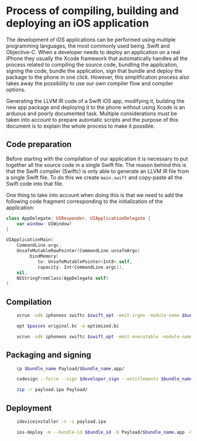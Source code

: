 # Process of compiling, building and deploying an iOS application

The development of iOS applications can be performed using multiple programming languages, the most
commonly used being. Swift and Objective-C. When a developer needs to deploy an application on a real
iPhone they usually the Xcode framework that automatically handles all the process related to compiling
the source code, bundling the application, signing the code, bundle the application, sign that bundle
and deploy the package to the phone in one click. However, this simplification process also takes away
the possibility to use our own compiler flow and compiler options.

Generating the LLVM IR code of a Swift iOS app, modifying it, building the new app package and
deploying it to the phone without using Xcode is an arduous and poorly documented task. Multiple
considerations must be taken into account to prepare automatic scripts and the purpose of this 
document is to explain the whole process to make it possible.

## Code preparation

Before starting with the compilation of our application it is necessary to put together all the source code in a single 
Swift file. The reason behind this is that the Swift compiler (Swiftc) is only able to generate an LLVM IR file
from a single Swift file. To do this we create `main.swift` and copy-paste all the Swift code into that file.

One thing to take into account when doing this is that we need to add the following code fragment corresponding to the
initialization of the application:

```Swift
class AppDelegate: UIResponder, UIApplicationDelegate {
    var window: UIWindow?
}

UIApplicationMain(
    CommandLine.argc,
    UnsafeMutableRawPointer(CommandLine.unsafeArgv)
        .bindMemory(
            to: UnsafeMutablePointer<Int8>.self,
            capacity: Int(CommandLine.argc)),
    nil,
    NSStringFromClass(AppDelegate.self)
)
```

## Compilation



```Bash
    xcrun -sdk iphoneos swiftc $swift_opt -emit-irgen -module-name $bundle_name -Xfrontend -disable-llvm-optzns -target $HWtarget main.swift -o original.bc
```

```Bash
    opt $passes original.bc -o optimized.bc
```

```Bash
    xcrun -sdk iphoneos swiftc $swift_opt -emit-executable -module-name $bundle_name -Xfrontend -O0 -Xfrontend   -disable-llvm-optzns -target $HWtarget optimized.bc -o $bundle_name
```

## Packaging and signing

```Bash
    cp $bundle_name Payload/$bundle_name.app/
```

```Bash
    codesign --force --sign $developer_sign --entitlements $bundle_name.app.xcent Payload/$bundle_name.app
```

```Bash
    zip -r payload.ipa Payload/
```

## Deployment

```Bash
    ideviceinstaller -n -i payload.ipa
```

```Bash
    ios-deploy -m --bundle-id $bundle_id -b Payload/$bundle_name.app -L -u
```
